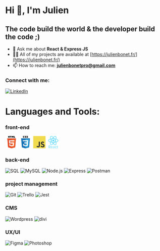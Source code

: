 # Hi 👋, I'm Julien
## The code build the world & the developer build the code ;)

- 💬 Ask me about **React & Express JS**
- 👨‍💻 All of my projects are available at [https://julienbonet.fr/](https://julienbonet.fr/)
- 📫 How to reach me: **julienbonetpro@gmail.com**

### Connect with me:
<p align="left">
  <a href="https://linkedin.com/in/julien-bonet/" target="_blank">
    <img src="https://raw.githubusercontent.com/rahuldkjain/github-profile-readme-generator/master/src/images/icons/Social/linked-in-alt.svg" alt="LinkedIn" width="30" height="30"/>
  </a>
</p>

# Languages and Tools:

### front-end
<p align="left">
  <img src="https://raw.githubusercontent.com/devicons/devicon/master/icons/html5/html5-original-wordmark.svg" alt="HTML5" width="40" height="40"/>
  <img src="https://raw.githubusercontent.com/devicons/devicon/master/icons/css3/css3-original-wordmark.svg" alt="CSS3" width="40" height="40"/>
  <img src="https://raw.githubusercontent.com/devicons/devicon/master/icons/javascript/javascript-original.svg" alt="JavaScript" width="40" height="40"/>
  <img src="https://raw.githubusercontent.com/devicons/devicon/master/icons/react/react-original-wordmark.svg" alt="React" width="40" height="40"/>
</p>

### back-end
<p align="left">
  <img src="https://icon.icepanel.io/Technology/svg/SQL-Developer.svg" alt="SQL" width="40" height="40"/>
  <img src="https://icon.icepanel.io/Technology/svg/MySQL.svg" alt="MySQL" width="40" height="40"/>
  <img src="https://icon.icepanel.io/Technology/svg/Node.js.svg" alt="Node.js" width="40" height="40"/>
  <img   src="https://camo.githubusercontent.com/8a0d9e84de100434d80c53053756820638ee74dc884c9b308d5d62b1df10f424/68747470733a2f2f6968312e726564627562626c652e6e65742f696d6167652e3433383930383234342e363134342f73742c736d616c6c2c353037783530372d7061642c363030783630302c6638663866382e75322e6a7067" alt="Express" width="40" height="40"/>
    <img src="https://www.vectorlogo.zone/logos/getpostman/getpostman-icon.svg" alt="Postman" width="40" height="40"/>
</p>

### project management
<p align="left">
  <img src="https://www.vectorlogo.zone/logos/git-scm/git-scm-icon.svg" alt="Git" width="40" height="40"/>
  <img src="https://icon.icepanel.io/Technology/svg/Trello.svg" alt="Trello" width="40" height="40"/>
  <img src="https://www.vectorlogo.zone/logos/jestjsio/jestjsio-icon.svg" alt="Jest" width="40" height="40"/>
</p>

### CMS
<p align="left">
  <img src="https://camo.githubusercontent.com/87369abc03ef396d3b391e71688e3f4311c03bb9501479acbaff341eadb07c7b/68747470733a2f2f7777772e766563746f726c6f676f2e7a6f6e652f6c6f676f732f776f726470726573732f776f726470726573732d69636f6e2e737667" alt="Wordpress" width="40" height="40"/>  
  <img src="https://www.liblogo.com/img-logo/sml/di2656d517-divi-logo-divi-theme-logo-plansource.webp" alt="divi" width="40" height="40"/>
</p>

### UX/UI
<p align="left">
  <img src="https://www.vectorlogo.zone/logos/figma/figma-icon.svg" alt="Figma" width="40" height="40"/>  
  <img src="https://icon.icepanel.io/Technology/svg/Adobe-Photoshop.svg" alt="Photoshop" width="40" height="40"/>
</p>

